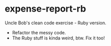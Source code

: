 expense-report-rb
=================

Uncle Bob's clean code exercise - Ruby version.

* Refactor the messy code.
* The Ruby stuff is kinda weird, btw. Fix it too!
